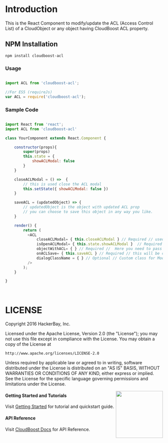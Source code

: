 # Introduction

This is the React Component to modify/update the ACL (Access Control List) of a CloudObject or any object having CloudBoost ACL property.

## NPM Installation
```
npm install cloudboost-acl
```

### Usage

``` js

import ACL from 'cloudboost-acl';

//For ES5 (requireJs)
var ACL = require('cloudboost-acl');

```

### Sample Code

``` js

import React from 'react';
import ACL from 'cloudboost-acl'

class YourComponent extends React.Component {

    constructor(props){
        super(props)
        this.state = {
            showACLModal: false
        }
    }

    closeACLModal = () =>  {
        // this is used close the ACL modal
        this.setState({ showACLModal: false })
    }

    saveACL = (updatedObject) => {
        // updatedObject is the object with updated ACL prop
        // you can choose to save this object in any way you like.
    }

    render() {
        return (
          <ACL
              closeACLModal= { this.closeACLModal } // Required // used to close ACL modal
              isOpenACLModal= { this.state.showACLModal }  // Required // true -> Modal is open , false -> Modal is closed
              objectWithACL= { } // Required //  Here you need to pass the object whose ACL prop you want to modify
              onACLSave= { this.saveACL } // Required // this will be called when you click save inside of ACL modal.
              dialogClassName = { } // Optional // Custom class for Modal root/container element
          />
        );
    }

}




```

# LICENSE

Copyright 2016 HackerBay, Inc.

Licensed under the Apache License, Version 2.0 (the "License");
you may not use this file except in compliance with the License.
You may obtain a copy of the License at

    http://www.apache.org/licenses/LICENSE-2.0

Unless required by applicable law or agreed to in writing, software
distributed under the License is distributed on an "AS IS" BASIS,
WITHOUT WARRANTIES OR CONDITIONS OF ANY KIND, either express or implied.
See the License for the specific language governing permissions and
limitations under the License.

<img align="right" height="150" src="https://cloud.githubusercontent.com/assets/5427704/7724257/b7f45d6c-ff0d-11e4-8f60-06024eaa1508.png">

#### Getting Started and Tutorials

Visit [Getting Started](https://tutorials.cloudboost.io) for tutorial and quickstart guide.


#### API Reference

Visit [CloudBoost Docs](http://docs.cloudboost.io) for API Reference.

